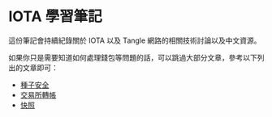 # IOTA 學習筆記

這份筆記會持續紀錄關於 IOTA 以及 Tangle 網路的相關技術討論以及中文資源。

如果你只是需要知道如何處理錢包等問題的話，可以跳過大部分文章，參考以下列出的文章即可：
* [種子安全](seed.md)
* [交易所轉帳](exchange.md)
* [快照](snapshot.md)
